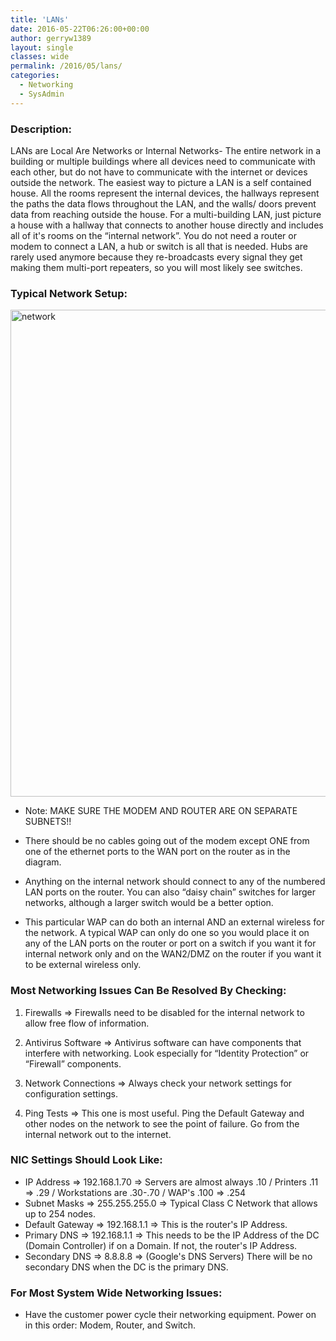 ```yaml
---
title: 'LANs'
date: 2016-05-22T06:26:00+00:00
author: gerryw1389
layout: single
classes: wide
permalink: /2016/05/lans/
categories:
  - Networking
  - SysAdmin
---
```

<!--more-->

### Description:

LANs are Local Are Networks or Internal Networks- The entire network in a building or multiple buildings where all devices need to communicate with each other, but do not have to communicate with the internet or devices outside the network. The easiest way to picture a LAN is a self contained house. All the rooms represent the internal devices, the hallways represent the paths the data flows throughout the LAN, and the walls/ doors prevent data from reaching outside the house. For a multi-building LAN, just picture a house with a hallway that connects to another house directly and includes all of it's rooms on the &#8220;internal network&#8221;. You do not need a router or modem to connect a LAN, a hub or switch is all that is needed. Hubs are rarely used anymore because they re-broadcasts every signal they get making them multi-port repeaters, so you will most likely see switches.

### Typical Network Setup:

  <img class="alignnone size-full wp-image-679" src="https://automationadmin.com/assets/images/uploads/2016/09/network.png" alt="network" width="1158" height="779" srcset="https://automationadmin.com/assets/images/uploads/2016/09/network.png 1158w, https://automationadmin.com/assets/images/uploads/2016/09/network-300x202.png 300w, https://automationadmin.com/assets/images/uploads/2016/09/network-768x517.png 768w, https://automationadmin.com/assets/images/uploads/2016/09/network-1024x689.png 1024w" sizes="(max-width: 1158px) 100vw, 1158px" />

   - Note: MAKE SURE THE MODEM AND ROUTER ARE ON SEPARATE SUBNETS!!  

   - There should be no cables going out of the modem except ONE from one of the ethernet ports to the WAN port on the router as in the diagram.  

   - Anything on the internal network should connect to any of the numbered LAN ports on the router. You can also &#8220;daisy chain&#8221; switches for larger networks, although a larger switch would be a better option.  

   - This particular WAP can do both an internal AND an external wireless for the network. A typical WAP can only do one so you would place it on any of the LAN ports on the router or port on a switch if you want it for internal network only and on the WAN2/DMZ on the router if you want it to be external wireless only.

### Most Networking Issues Can Be Resolved By Checking:

1. Firewalls => Firewalls need to be disabled for the internal network to allow free flow of information.

2. Antivirus Software => Antivirus software can have components that interfere with networking. Look especially for &#8220;Identity Protection&#8221; or &#8220;Firewall&#8221; components.

3. Network Connections => Always check your network settings for configuration settings.

4. Ping Tests => This one is most useful. Ping the Default Gateway and other nodes on the network to see the point of failure. Go from the internal network out to the internet.

### NIC Settings Should Look Like:

   - IP Address => 192.168.1.70 => Servers are almost always .10 / Printers .11 => .29 / Workstations are .30-.70 / WAP's .100 => .254
   - Subnet Masks => 255.255.255.0 => Typical Class C Network that allows up to 254 nodes.
   - Default Gateway => 192.168.1.1 => This is the router's IP Address.
   - Primary DNS => 192.168.1.1 => This needs to be the IP Address of the DC (Domain Controller) if on a Domain. If not, the router's IP Address.
   - Secondary DNS => 8.8.8.8 => (Google's DNS Servers) There will be no secondary DNS when the DC is the primary DNS.

### For Most System Wide Networking Issues:

   - Have the customer power cycle their networking equipment. Power on in this order: Modem, Router, and Switch.